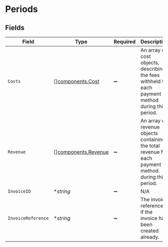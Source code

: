 # Periods


## Fields

| Field                                                                                                | Type                                                                                                 | Required                                                                                             | Description                                                                                          | Example                                                                                              |
| ---------------------------------------------------------------------------------------------------- | ---------------------------------------------------------------------------------------------------- | ---------------------------------------------------------------------------------------------------- | ---------------------------------------------------------------------------------------------------- | ---------------------------------------------------------------------------------------------------- |
| `Costs`                                                                                              | [][components.Cost](../../models/components/cost.md)                                                 | :heavy_minus_sign:                                                                                   | An array of cost objects, describing the fees withheld for each payment method during this period.   |                                                                                                      |
| `Revenue`                                                                                            | [][components.Revenue](../../models/components/revenue.md)                                           | :heavy_minus_sign:                                                                                   | An array of revenue objects containing the total revenue for each payment method during this period. |                                                                                                      |
| `InvoiceID`                                                                                          | **string*                                                                                            | :heavy_minus_sign:                                                                                   | N/A                                                                                                  | inv_aHbjjdrUdm                                                                                       |
| `InvoiceReference`                                                                                   | **string*                                                                                            | :heavy_minus_sign:                                                                                   | The invoice reference, if the invoice has been created already.                                      | MOLR2021.0001399669                                                                                  |